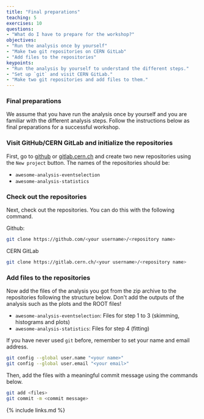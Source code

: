 ```yaml
---
title: "Final preparations"
teaching: 5
exercises: 10
questions:
- "What do I have to prepare for the workshop?"
objectives:
- "Run the analysis once by yourself"
- "Make two git repositories on CERN GitLab"
- "Add files to the repositories"
keypoints:
- "Run the analysis by yourself to understand the different steps."
- "Set up `git` and visit CERN GitLab."
- "Make two git repositories and add files to them."
---
```


### Final preparations

We assume that you have run the analysis once by yourself and you are familiar with the different analysis steps. Follow the instructions below as final preparations for a successful workshop.

### Visit GitHub/CERN GitLab and initialize the repositories

First, go to [github](https://github.com/) or [gitlab.cern.ch](https://gitlab.cern.ch) and create two new repositories using the `New project` button. The names of the repositories should be:

 - `awesome-analysis-eventselection`
 - `awesome-analysis-statistics`

### Check out the repositories

Next, check out the repositories. You can do this with the following command.

Github:

```bash
git clone https://github.com/<your username>/<repository name>
```
CERN GitLab

```bash
git clone https://gitlab.cern.ch/<your username>/<repository name>
```

### Add files to the repositories

Now add the files of the analysis you got from the zip archive to the repositories following the structure below. Don't add the outputs of the analysis such as the plots and the ROOT files!

 - `awesome-analysis-eventselection`: Files for step 1 to 3 (skimming, histograms and plots)
 - `awesome-analysis-statistics`: Files for step 4 (fitting)

 If you have never used `git` before, remember to set your name and email address.

 ```bash
git config --global user.name "<your name>"
git config --global user.email "<your email>"
```


Then, add the files with a meaningful commit message using the commands below.

 ```bash
 git add <files>
 git commit -m <commit message>
 ```

{% include links.md %}
